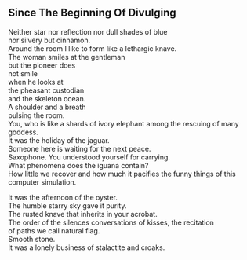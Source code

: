 Since The Beginning Of Divulging
--------------------------------
Neither star nor reflection nor dull shades of blue  
nor silvery but cinnamon.  
Around the room I like to form like a lethargic knave.  
The woman smiles at the gentleman  
but the pioneer does  
not smile  
when he looks at  
the pheasant custodian  
and the skeleton ocean.  
A shoulder and a breath  
pulsing the room.  
You, who is like a shards of ivory elephant among the rescuing of many goddess.  
It was the holiday of the jaguar.  
Someone here is waiting for the next peace.  
Saxophone. You understood yourself for carrying.  
What phenomena does the iguana contain?  
How little we recover and how much it pacifies the funny things of this computer simulation.  
  
It was the afternoon of the oyster.  
The humble starry sky gave it purity.  
The rusted knave that inherits in your acrobat.  
The order of the silences conversations of kisses, the recitation  
of paths we call natural flag.  
Smooth stone.  
It was a lonely business of stalactite and croaks.  
